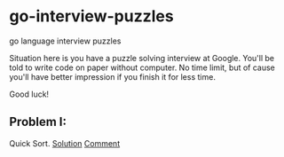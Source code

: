 # go-interview-puzzles
go language interview puzzles

Situation here is you have a puzzle solving interview at Google. You'll be told to write code on paper without computer. No time limit, but of cause you'll have better impression if you finish it for less time.

Good luck!

## Problem I:

Quick Sort. [Solution](https://github.com/fingerection/go-interview-puzzles/blob/master/quicksort.go) 
[Comment](https://github.com/fingerection/go-interview-puzzles/blob/master/quicksort.md)
